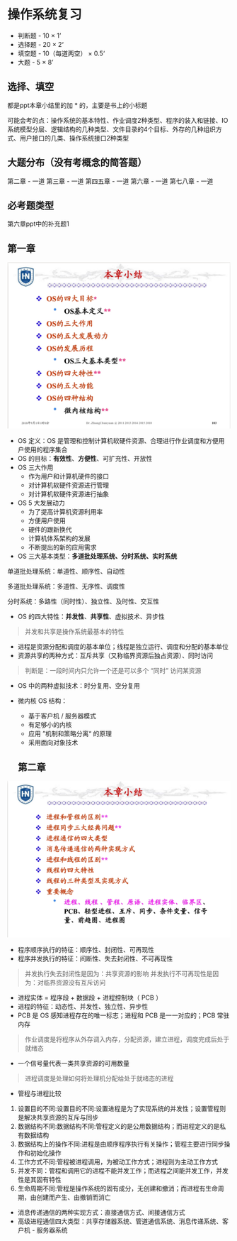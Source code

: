 # 操作系统复习

* 判断题 - 10 × 1’
* 选择题 - 20 × 2‘
* 填空题 - 10（每道两空） × 0.5‘
* 大题 - 5 × 8’

## 选择、填空

都是ppt本章小结里的加 * 的，主要是书上的小标题

可能会考的点：操作系统的基本特性、作业调度2种类型、程序的装入和链接、IO系统模型分层、逻辑结构的几种类型、文件目录的4个目标、外存的几种组织方式、用户接口的几类、操作系统接口2种类型

## 大题分布（没有考概念的简答题）

第二章 - 一道
第三章 - 一道
第四五章 - 一道
第六章 - 一道
第七八章 - 一道

## 必考题类型

第六章ppt中的补充题1

## 第一章

![](./images/OS第一章.jpg)

* OS 定义：OS 是管理和控制计算机软硬件资源、合理进行作业调度和方便用户使用的程序集合
* OS 的目标：**有效性**、**方便性**、可扩充性、开放性
* OS 三大作用
  * 作为用户和计算机硬件的接口
  * 对计算机软硬件资源进行管理
  * 对计算机软硬件资源进行抽象 
* OS 5 大发展动力
  * 为了提高计算机资源利用率
  * 方便用户使用
  * 硬件的跟新换代
  * 计算机体系架构的发展
  * 不断提出的新的应用需求
* OS 三大基本类型：**多道批处理系统、分时系统、实时系统**

单道批处理系统：单道性、顺序性、自动性

多道批处理系统：多道性、无序性、调度性

分时系统：多路性（同时性）、独立性、及时性、交互性

* OS 的四大特性：**并发性**、**共享性**、虚拟技术、异步性
> 并发和共享是操作系统最基本的特性

* 进程是资源分配和调度的基本单位；线程是独立运行、调度和分配的基本单位
* 资源共享的两种方式：互斥共享（又称临界资源后独占资源）、同时访问
> 判断是：一段时间内只允许一个还是可以多个 “同时” 访问某资源
* OS 中的两种虚拟技术：时分复用、空分复用
* 微内核 OS 结构：
  * 基于客户机 / 服务器模式
  * 有足够小的内核
  * 应用 ”机制和策略分离“ 的原理
  * 采用面向对象技术
  
  ## 第二章

![](./images/OS第二章.jpg)

* 程序顺序执行的特征：顺序性、封闭性、可再现性
* 程序并发执行的特征：间断性、失去封闭性、不可再现性
> 并发执行失去封闭性是因为：共享资源的影响
> 并发执行不可再现性是因为：对临界资源没有互斥访问
* 进程实体 = 程序段 + 数据段 + 进程控制块（ PCB ）
* 进程的特征：动态性、并发性、独立性、异步性
* PCB 是 OS 感知进程存在的唯一标志；进程和 PCB 是一一对应的；PCB 常驻内存
> 作业调度是将程序从外存调入内存，分配资源，建立进程，调度完成后处于就绪态
* 一个信号量代表一类共享资源的可用数量
> 进程调度是处理如何将处理机分配给处于就绪态的进程
* 管程与进程比较
1. 设置目的不同:设置目的不同:设置进程是为了实现系统的并发性；设置管程则是解决共享资源的互斥与同步
2. 数据结构不同:数据结构不同:管程定义的是公用数据结构；而进程定义的是私有数据结构
3. 数据结构上的操作不同:进程是由顺序程序执行有关操作；管程主要进行同步操作和初始化操作
4. 工作方式不同:管程被进程调用，为被动工作方式；进程则为主动工作方式
5. 并发不同：管程和调用它的进程不能并发工作；而进程之间能并发工作，并发性是其固有特性
6. 生命周期不同:管程是操作系统的固有成分，无创建和撤消；而进程有生命周期，由创建而产生、由撤销而消亡

* 消息传递通信的两种实现方式：直接通信方式、间接通信方式
* 高级进程通信四大类型：共享存储器系统、管道通信系统、消息传递系统、客户机 - 服务器系统


